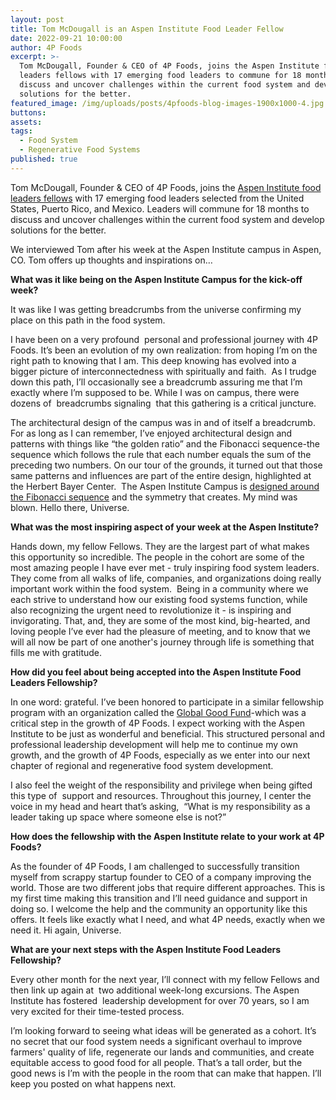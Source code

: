 ```yaml
---
layout: post
title: Tom McDougall is an Aspen Institute Food Leader Fellow
date: 2022-09-21 10:00:00
author: 4P Foods
excerpt: >-
  Tom McDougall, Founder & CEO of 4P Foods, joins the Aspen Institute food
  leaders fellows with 17 emerging food leaders to commune for 18 months to
  discuss and uncover challenges within the current food system and develop
  solutions for the better.
featured_image: /img/uploads/posts/4pfoods-blog-images-1900x1000-4.jpg
buttons:
assets:
tags:
  - Food System
  - Regenerative Food Systems
published: true
---
```

<div class="editable"><p>Tom McDougall, Founder &amp; CEO of 4P Foods, joins the <a target="_blank" rel="noopener" href="https://www.aspeninstitute.org/programs/food-and-society-program/food-leaders-fellowship/">Aspen Institute food leaders fellows</a> with 17 emerging food leaders selected from the United States, Puerto Rico, and Mexico. Leaders will commune for 18 months to discuss and uncover challenges within the current food system and develop solutions for the better.</p><p>We interviewed Tom after his week at the Aspen Institute campus in Aspen, CO. Tom offers up thoughts and inspirations on&hellip;</p><p><strong>What was it like being on the Aspen Institute Campus for the kick-off week?</strong></p><p>It was like I was getting breadcrumbs from the universe confirming my place on this path in the food system.</p><p>I have been on a very profound&nbsp; personal and professional journey with 4P Foods. It&rsquo;s been an evolution of my own realization: from hoping I&rsquo;m on the right path to knowing that I am. This deep knowing has evolved into a bigger picture of interconnectedness with spiritually and faith.&nbsp; As I trudge down this path, I&rsquo;ll occasionally see a breadcrumb assuring me that I&rsquo;m exactly where I&rsquo;m supposed to be. While I was on campus, there were dozens of&nbsp; breadcrumbs signaling&nbsp; that this gathering is a critical juncture.</p><p>The architectural design of the campus was in and of itself a breadcrumb. For as long as I can remember, I&rsquo;ve enjoyed architectural design and patterns with things like &ldquo;the golden ratio&rdquo; and the Fibonacci sequence-the sequence which follows the rule that each number equals the sum of the preceding two numbers. On our tour of the grounds, it turned out that those same patterns and influences are part of the entire design, highlighted at the Herbert Bayer Center.&nbsp; The Aspen Institute Campus is <a target="_blank" rel="noopener" href="https://www.aspeninstitute.org/podcasts/the-bauhaus-roots-of-aspen/">designed around the Fibonacci sequence</a> and the symmetry that creates. My mind was blown. Hello there, Universe.</p><p><strong>What was the most inspiring aspect of your week at the Aspen Institute?</strong></p><p>Hands down, my fellow Fellows. They are the largest part of what makes this opportunity so incredible. The people in the cohort are some of the most amazing people I have ever met - truly inspiring food system leaders. They come from all walks of life, companies, and organizations doing really important work within the food system.&nbsp; Being in a community where we each strive to understand how our existing food systems function, while also recognizing the urgent need to revolutionize it - is inspiring and invigorating. That, and, they are some of the most kind, big-hearted, and loving people I&rsquo;ve ever had the pleasure of meeting, and to know that we will all now be part of one another's journey through life is something that fills me with gratitude.</p><p><strong>How did you feel about being accepted into the Aspen Institute Food Leaders Fellowship?</strong></p><p>In one word: grateful. I&rsquo;ve been honored to participate in a similar fellowship program with an organization called the <a target="_blank" rel="noopener" href="https://globalgoodfund.org/fellowship/fellowship-program/">Global Good Fund</a>-which was a critical step in the growth of 4P Foods. I expect working with the Aspen Institute to be just as wonderful and beneficial. This structured personal and professional leadership development will help me to continue my own growth, and the growth of 4P Foods, especially as we enter into our next chapter of regional and regenerative food system development.</p><p>I also feel the weight of the responsibility and privilege when being gifted this type of&nbsp; support and resources. Throughout this journey, I center the voice in my head and heart that&rsquo;s asking,&nbsp; &ldquo;What is my responsibility as a leader taking up space where someone else is not?&rdquo;</p><p><strong>How does the fellowship with the Aspen Institute relate to your work at 4P Foods?</strong></p><p>As the founder of 4P Foods, I am challenged to successfully transition myself from scrappy startup founder to CEO of a company improving the world. Those are two different jobs that require different approaches. This is my first time making this transition and I&rsquo;ll need guidance and support in doing so. I welcome the help and the community an opportunity like this offers. It feels like exactly what I need, and what 4P needs, exactly when we need it. Hi again, Universe.</p><p><strong>What are your next steps with the Aspen Institute Food Leaders Fellowship?</strong></p><p>Every other month for the next year, I&rsquo;ll connect with my fellow Fellows and then link up again at&nbsp; two additional week-long excursions. The Aspen Institute has fostered&nbsp; leadership development for over 70 years, so I am very excited for their time-tested process.</p><p>I&rsquo;m looking forward to seeing what ideas will be generated as a cohort. It&rsquo;s no secret that our food system needs a significant overhaul to improve farmers' quality of life, regenerate our lands and communities, and create equitable access to good food for all people. That&rsquo;s a tall order, but the good news is I&rsquo;m with the people in the room that can make that happen. I&rsquo;ll keep you posted on what happens next.</p></div>